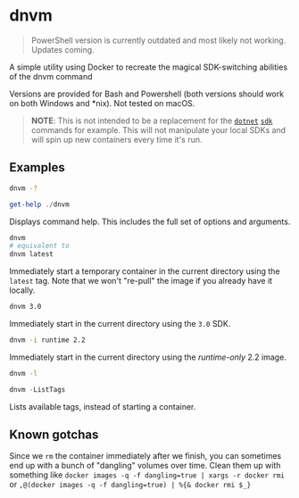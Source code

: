 # dnvm

> PowerShell version is currently outdated and most likely not working. Updates coming.

A simple utility using Docker to recreate the magical SDK-switching abilities of the dnvm command

Versions are provided for Bash and Powershell (both versions should work on both Windows and *nix). Not tested on macOS.

> **NOTE**: This is not intended to be a replacement for the [`dotnet`](https://github.com/faniereynders/dotnet-sdk-helpers) [`sdk`](https://github.com/ivanstamenic/dotnet-sdk-helpers/blob/master/dotnet-sdk) commands for example. This will not manipulate your local SDKs and will spin up new containers every time it's run.

## Examples

```bash
dnvm -?
```

```powershell
get-help ./dnvm
```

Displays command help. This includes the full set of options and arguments.

```bash
dnvm
# equivalent to
dnvm latest
```

Immediately start a temporary container in the current directory using the `latest` tag. Note that we won't "re-pull" the image if you already have it locally.

```bash
dnvm 3.0
```

Immediately start in the current directory using the `3.0` SDK.

```bash
dnvm -i runtime 2.2
```

Immediately start in the current directory using the *runtime-only* 2.2 image.

```bash
dnvm -l
```

```powershell
dnvm -ListTags
```

Lists available tags, instead of starting a container.

## Known gotchas

Since we `rm` the container immediately after we finish, you can sometimes end up with a bunch of "dangling" volumes over time. Clean them up with something like `docker images -q -f dangling=true | xargs -r docker rmi` or `,@(docker images -q -f dangling=true) | %{& docker rmi $_}`